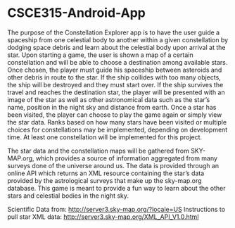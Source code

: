 CSCE315-Android-App
===================

  The purpose of the Constellation Explorer app is to have the user guide a spaceship from one celestial body to another within a given constellation by dodging space debris and learn about the celestial body upon arrival at the star. Upon starting a game, the user is shown a map of a certain constellation and will be able to choose a destination among available stars. Once chosen, the player must guide his spaceship between asteroids and other debris in route to the star. If the ship collides with too many objects, the ship will be destroyed and they must start over. If the ship survives the travel and reaches the destination star, the player will be presented with an image of the star as well as other astronomical data such as the star’s name, position in the night sky and distance from earth. Once a star has been visited, the player can choose to play the game again or simply view the star data. Ranks based on how many stars have been visited or multiple choices for constellations may be implemented, depending on development time. At least one constellation will be implemented for this project.

  The star data and the constellation maps will be gathered from SKY-MAP.org, which provides a source of information aggregated from many surveys done of the universe around us. The data is provided through an online API which returns an XML resource containing the star’s data provided by the astrological surveys that make up the sky-map.org database. This game is meant to provide a fun way to learn about the other stars and celestial bodies in the night sky.

Scientific Data from: http://server3.sky-map.org/?locale=US
Instructions to pull star XML data: http://server3.sky-map.org/XML_API_V1.0.html
